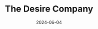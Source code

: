 ---  
layout: startup_page  
title: "The Desire Company"  
id: "thedesirecompany.com"  
permalink: "/thedesirecompanythedesirecompany.com06042024/"  
website: "https://thedesirecompany.com/"  
funding_round: "Series B"  
funding_amount: "$97M"  
investors: "Cleveland Avenue LLC, Valor Siren Ventures"  
about: "The Desire Company provides expert-driven product review videos to help shoppers make informed purchasing decisions. Their platform, Retail RMEDI 360, integrates expert content seamlessly into the consumer journey, from social media to product pages. This unique approach has driven significant results for over 80 brands, boosting conversions and engagement."  
markets: "Retail Media Networks, Retail Technology, Marketing, Media Production, Educational and Training Services (B2C)"  
hq: "Atlanta, Georgia, United States"  
founded_year: "2015"  
linkedin: "https://www.linkedin.com/company/thedesirecompany"  
twitter: "https://twitter.com/thedesireco"  
instagram: ""  
facebook: "https://www.facebook.com/thedesirecompany"  
crunchbase: "https://www.crunchbase.com/organization/desireilst?utm_source=linkedin&utm_medium=referral&utm_campaign=linkedin_companies&utm_content=profile_cta_anon&trk=funding_crunchbase"  
pitchbook: "https://pitchbook.com/profiles/company/265972-42"  

date_display: "04-Jun-2024"  
date: "2024-06-04"

# SEO Optimization  
meta_title: "The Desire Company - Series B Funding ($97M)"  
meta_description: "The Desire Company, The Desire Company provides expert-driven product review videos to help shoppers make informed purchasing decisions. Their platform, Retail RMEDI 360,..."  
meta_keywords: "The Desire Company, Retail Media Networks, Retail Technology, Marketing, Media Production, Educational and Training Services (B2C), Series B funding"  
canonical_url: "https://startup.projectstartups.com/thedesirecompanythedesirecompany.com06042024/"  
---